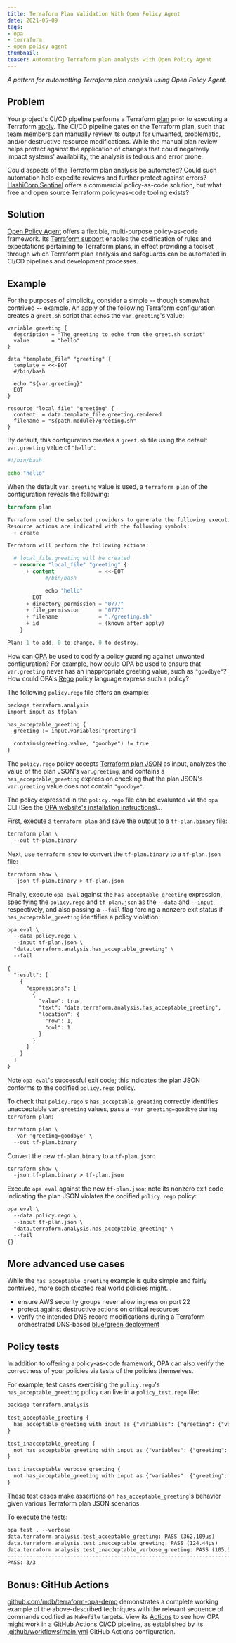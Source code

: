 ```yaml
---
title: Terraform Plan Validation With Open Policy Agent
date: 2021-05-09
tags:
- opa
- terraform
- open policy agent
thumbnail:
teaser: Automating Terraform plan analysis with Open Policy Agent
---
```


_A pattern for automatting Terraform plan analysis using Open Policy Agent._

## Problem

Your project's CI/CD pipeline performs a Terraform [plan](https://www.terraform.io/docs/cli/commands/plan.html) prior to executing a Terraform [apply](https://www.terraform.io/docs/cli/commands/apply.html). The CI/CD pipeline gates on the Terraform plan, such that team members can manually review its output for unwanted, problematic, and/or destructive resource modifications. While the manual plan review helps protect against the application of changes that could negatively impact systems' availability, the analysis is tedious and error prone.

Could aspects of the Terraform plan analysis be automated? Could such automation help expedite reviews and further protect against errors? [HashiCorp Sentinel](https://www.hashicorp.com/sentinel) offers a commercial policy-as-code solution, but what free and open source Terraform policy-as-code tooling exists?

## Solution

[Open Policy Agent](https://www.openpolicyagent.org/) offers a flexible, multi-purpose policy-as-code framework. Its [Terraform support](https://www.openpolicyagent.org/docs/latest/terraform/) enables the codification of rules and expectations pertaining to Terraform plans, in effect providing a toolset through which Terraform plan analysis and safeguards can be automated in CI/CD pipelines and development processes.

## Example

For the purposes of simplicity, consider a simple -- though somewhat contrived -- example. An apply of the following Terraform configuration creates a `greet.sh` script that `echo`s the `var.greeting`'s value:

```hcl
variable greeting {
  description = "The greeting to echo from the greet.sh script"
  value       = "hello"
}

data "template_file" "greeting" {
  template = <<-EOT
  #/bin/bash

  echo "${var.greeting}"
  EOT
}

resource "local_file" "greeting" {
  content  = data.template_file.greeting.rendered
  filename = "${path.module}/greeting.sh"
}
```

By default, this configuration creates a `greet.sh` file using the default `var.greeting` value of `"hello"`:

```sh
#!/bin/bash

echo "hello"
```

When the default `var.greeting` value is used, a `terraform plan` of the configuration reveals the following:

```terraform
terraform plan

Terraform used the selected providers to generate the following execution plan.
Resource actions are indicated with the following symbols:
  + create

Terraform will perform the following actions:

  # local_file.greeting will be created
  + resource "local_file" "greeting" {
      + content              = <<-EOT
            #/bin/bash

            echo "hello"
        EOT
      + directory_permission = "0777"
      + file_permission      = "0777"
      + filename             = "./greeting.sh"
      + id                   = (known after apply)
    }

Plan: 1 to add, 0 to change, 0 to destroy.
```

How can [OPA](https://openpolicyagent.org) be used to codify a policy guarding against unwanted configuration? For example, how could OPA be used to ensure that `var.greeting` never has an inappropriate greeting value, such as `"goodbye"`? How could OPA's [Rego](https://www.openpolicyagent.org/docs/latest/policy-language/) policy language express such a policy?

The following `policy.rego` file offers an example:

```txt
package terraform.analysis
import input as tfplan

has_acceptable_greeting {
  greeting := input.variables["greeting"]

  contains(greeting.value, "goodbye") != true
}
```

The `policy.rego` policy accepts [Terraform plan JSON](https://www.terraform.io/docs/internals/json-format.html) as input, analyzes the value of the plan JSON's `var.greeting`, and contains a `has_acceptable_greeting` expression checking that the plan JSON's `var.greeting` value does not contain `"goodbye"`.

The policy expressed in the `policy.rego` file can be evaluated via the `opa` CLI (See the [OPA website's installation instructions](https://www.openpolicyagent.org/docs/latest/#running-opa))...

First, execute a `terraform plan` and save the output to a `tf-plan.binary` file:

```txt
terraform plan \
  --out tf-plan.binary
```

Next, use `terraform show` to convert the `tf-plan.binary` to a `tf-plan.json` file:

```txt
terraform show \
  -json tf-plan.binary > tf-plan.json
```

Finally, execute `opa eval` against the `has_acceptable_greeting` expression, specifying the `policy.rego` and `tf-plan.json` as the `--data` and `--input`, respectively, and also passing a `--fail` flag forcing a nonzero exit status if `has_acceptable_greeting` identifies a policy violation:

```txt
opa eval \
  --data policy.rego \
  --input tf-plan.json \
  "data.terraform.analysis.has_acceptable_greeting" \
  --fail

{
  "result": [
    {
      "expressions": [
        {
          "value": true,
          "text": "data.terraform.analysis.has_acceptable_greeting",
          "location": {
            "row": 1,
            "col": 1
          }
        }
      ]
    }
  ]
}
```

Note `opa eval`'s successful exit code; this indicates the plan JSON conforms to the codified `policy.rego` policy.

To check that `policy.rego`'s `has_acceptable_greeting` correctly identifies unacceptable `var.greeting` values, pass a `-var greeting=goodbye` during `terraform plan`:

```txt
terraform plan \
  -var 'greeting=goodbye' \
  --out tf-plan.binary
```

Convert the new `tf-plan.binary` to a `tf-plan.json`:

```txt
terraform show \
  -json tf-plan.binary > tf-plan.json
```

Execute `opa eval` against the new `tf-plan.json`; note its nonzero exit code indicating the plan JSON violates the codified `policy.rego` policy:

```txt
opa eval \
  --data policy.rego \
  --input tf-plan.json \
  "data.terraform.analysis.has_acceptable_greeting" \
  --fail
{}
```

## More advanced use cases

While the `has_acceptable_greeting` example is quite simple and fairly contrived, more sophisticated real world policies might...

* ensure AWS security groups never allow ingress on port 22
* protect against destructive actions on critical resources
* verify the intended DNS record modifications during a Terraform-orchestrated DNS-based [blue/green deployment](https://martinfowler.com/bliki/BlueGreenDeployment.html)

## Policy tests

In addition to offering a policy-as-code framework, OPA can also verify the correctness of your policies via tests of the policies themselves.

For example, test cases exercising the `policy.rego`'s `has_acceptable_greeting` policy can live in a `policy_test.rego` file:

```txt
package terraform.analysis

test_acceptable_greeting {
  has_acceptable_greeting with input as {"variables": {"greeting": {"value": "hello"}}}
}

test_inacceptable_greeting {
  not has_acceptable_greeting with input as {"variables": {"greeting": {"value": "goodbye"}}}
}

test_inacceptable_verbose_greeting {
  not has_acceptable_greeting with input as {"variables": {"greeting": {"value": "foo goodbye bar"}}}
}
```

These test cases make assertions on `has_acceptable_greeting`'s behavior given various Terraform plan JSON scenarios.

To execute the tests:

```txt
opa test . --verbose
data.terraform.analysis.test_acceptable_greeting: PASS (362.109µs)
data.terraform.analysis.test_inacceptable_greeting: PASS (124.44µs)
data.terraform.analysis.test_inacceptable_verbose_greeting: PASS (105.393µs)
--------------------------------------------------------------------------------
PASS: 3/3
```

## Bonus: GitHub Actions

[github.com/mdb/terraform-opa-demo](https://github.com/mdb/terraform-opa-demo) demonstrates a complete working example of the above-described techniques with the relevant sequence of commands codified as `Makefile` targets. View its [Actions](https://github.com/mdb/terraform-opa-demo/actions) to see how OPA might work in a [GitHub Actions](https://github.com/features/actions) CI/CD pipeline, as established by its [.github/workflows/main.yml](https://github.com/mdb/terraform-opa-demo/blob/main/.github/workflows/main.yml) GitHub Actions configuration.
